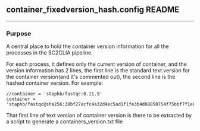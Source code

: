 ## container_fixedversion_hash.config README

***

### Purpose
A central place to hold the container version information for all the processes in the SC2CLIA pipeline.   

For each process, it defines only the current version of container, and the version information has 2 lines, the first line is the standard text version for the container version(and it's commented out), the second line is the hashed container version. For example:

    //container = 'staphb/fastqc:0.11.9'
    container = 'staphb/fastqc@sha256:38bf27acfc4a32d4ec5ad1f1fe3b4d08850754f75bbf7f1e8121ca9a888e0968'

That first line of text version of container version is there to be extracted by a script to generate a containers_version.txt file